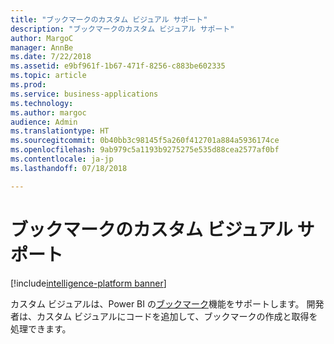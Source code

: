 ```yaml
---
title: "ブックマークのカスタム ビジュアル サポート"
description: "ブックマークのカスタム ビジュアル サポート"
author: MargoC
manager: AnnBe
ms.date: 7/22/2018
ms.assetid: e9bf961f-1b67-471f-8256-c883be602335
ms.topic: article
ms.prod: 
ms.service: business-applications
ms.technology: 
ms.author: margoc
audience: Admin
ms.translationtype: HT
ms.sourcegitcommit: 0b40bb3c98145f5a260f412701a884a5936174ce
ms.openlocfilehash: 9ab979c5a1193b9275275e535d88cea2577af0bf
ms.contentlocale: ja-jp
ms.lasthandoff: 07/18/2018

---
```

# <a name="custom-visual-support-for-bookmarks"></a>ブックマークのカスタム ビジュアル サポート

[!include[intelligence-platform banner](../../includes/intelligence-platform.md)]



カスタム ビジュアルは、Power BI の[ブックマーク](https://docs.microsoft.com/power-bi/desktop-bookmarks)機能をサポートします。 開発者は、カスタム ビジュアルにコードを追加して、ブックマークの作成と取得を処理できます。

